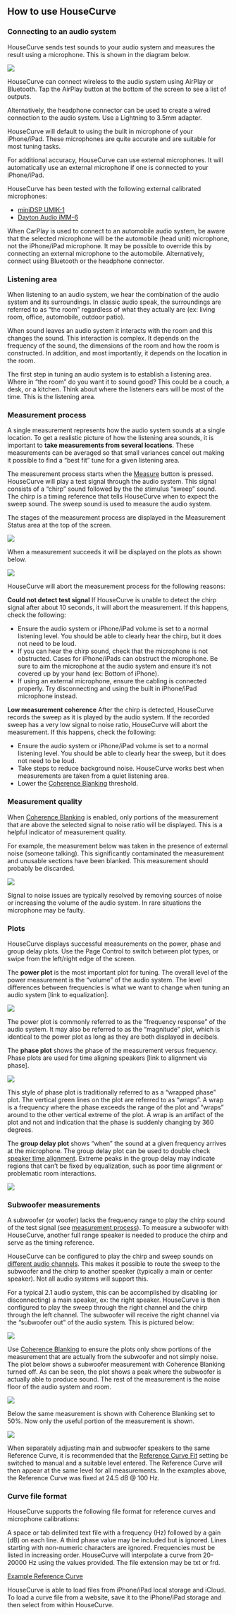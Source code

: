 ## How to use HouseCurve

### Connecting to an audio system
HouseCurve sends test sounds to your audio system and measures the result using a microphone. This is shown in the diagram below.

![](/assets/img/Connecting.png)

HouseCurve can connect wireless to the audio system using AirPlay or Bluetooth. Tap the AirPlay button at the bottom of the screen to see a list of outputs.

Alternatively, the headphone connector can be used to create a wired connection to the audio system.  Use a Lightning to 3.5mm adapter.

HouseCurve will default to using the built in microphone of your iPhone/iPad.  These microphones are quite accurate and are suitable for most tuning tasks.

For additional accuracy, HouseCurve can use external microphones.  It will automatically use an external microphone if one is connected to your iPhone/iPad.

HouseCurve has been tested with the following external calibrated microphones:

* [miniDSP UMIK-1](https://www.minidsp.com/products/acoustic-measurement/umik-1)
* [Dayton Audio iMM-6](https://www.daytonaudio.com/product/1117/imm-6-idevice-calibrated-measurement-microphone)

When CarPlay is used to connect to an automobile audio system, be aware that the selected microphone will be the automobile (head unit) microphone, not the iPhone/iPad microphone.  It may be possible to override this by connecting an external microphone to the automobile.  Alternatively, connect using Bluetooth or the headphone connector.


### Listening area
When listening to an audio system, we hear the combination of the audio system and its surroundings.  In classic audio speak, the surroundings are referred to as “the room” regardless of what they actually are (ex: living room, office, automobile, outdoor patio).

When sound leaves an audio system it interacts with the room and this changes the sound.  This interaction is complex.  It depends on the frequency of the sound, the dimensions of the room and how the room is constructed.  In addition, and most importantly, it depends on the location in the room.

The first step in tuning an audio system is to establish a listening area.  Where in “the room” do you want it to sound good?  This could be a couch, a desk, or a kitchen.  Think about where the listeners ears will be most of the time.  This is the listening area.


### Measurement process
A single measurement represents how the audio system sounds at a single location.  To get a realistic picture of how the listening area sounds, it is important to **take measurements from several locations**.  These measurements can be averaged so that small variances cancel out making it possible to find a “best fit” tune for a given listening area.

The measurement process starts when the [Measure](/MANUAL.md#measure) button is pressed.  HouseCurve will play a test signal through the audio system.  This signal consists of a “chirp” sound followed by the the stimulus “sweep” sound.  The chirp is a timing reference that tells HouseCurve when to expect the sweep sound.  The sweep sound is used to measure the audio system.

The stages of the measurement process are displayed in the Measurement Status area at the top of the screen.

![](/assets/img/Listening.png)

When a measurement succeeds it will be displayed on the plots as shown below. 

![](/assets/img/Success.png)

HouseCurve will abort the measurement process for the following reasons:

**Could not detect test signal**  If HouseCurve is unable to detect the chirp signal after about 10 seconds, it will abort the measurement.  If this happens, check the following:

* Ensure the audio system or iPhone/iPad volume is set to a normal listening level.  You should be able to clearly hear the chirp, but it does not need to be loud.
* If you can hear the chirp sound, check that the microphone is not obstructed.  Cases for iPhone/iPads can obstruct the microphone.  Be sure to aim the microphone at the audio system and ensure it’s not covered up by your hand (ex: Bottom of iPhone).
* If using an external microphone, ensure the cabling is connected properly.  Try disconnecting and using the built in iPhone/iPad microphone instead.

**Low measurement coherence**  After the chirp is detected, HouseCurve records the sweep as it is played by the audio system.  If the recorded sweep has a very low signal to noise ratio, HouseCurve will abort the measurement.  If this happens, check the following:

* Ensure the audio system or iPhone/iPad volume is set to a normal listening level.  You should be able to clearly hear the sweep, but it does not need to be loud.
* Take steps to reduce background noise.  HouseCurve works best when measurements are taken from a quiet listening area.
* Lower the [Coherence Blanking](/MANUAL.md#coherence-blanking) threshold.


### Measurement quality
When [Coherence Blanking](/MANUAL.md#coherence-blanking) is enabled, only portions of the measurement that are above the selected signal to noise ratio will be displayed.  This is a helpful indicator of measurement quality.  

For example, the measurement below was taken in the presence of external noise (someone talking).  This significantly contaminated the measurement and unusable sections have been blanked.  This measurement should probably be discarded.

![](/assets/img/LowCoherence.png)

Signal to noise issues are typically resolved by removing sources of noise or increasing the volume of the audio system.  In rare situations the microphone may be faulty.


### Plots
HouseCurve displays successful measurements on the power, phase and group delay plots.  Use the Page Control to switch between plot types, or swipe from the left/right edge of the screen.

The **power plot** is the most important plot for tuning.  The overall level of the power measurement is the “volume” of the audio system.  The level differences between frequencies is what we want to change when tuning an audio system [link to equalization].

![](/assets/img/Power.png)

The power plot is commonly referred to as the “frequency response” of the audio system.  It may also be referred to as the “magnitude” plot, which is identical to the power plot as long as they are both displayed in decibels.

The **phase plot** shows the phase of the measurement versus frequency.  Phase plots are used for time aligning speakers [link to alignment via phase].

![](/assets/img/Phase.png)

This style of phase plot is traditionally referred to as a “wrapped phase” plot.  The vertical green lines on the plot are referred to as “wraps”.  A wrap is a frequency where the phase exceeds the range of the plot and “wraps” around to the other vertical extreme of the plot.  A wrap is an artifact of the plot and not and indication that the phase is suddenly changing by 360 degrees.

The **group delay plot** shows “when” the sound at a given frequency arrives at the microphone.  The group delay plot can be used to double check [speaker time alignment](/TUNING.md#time-align-speakers).  Extreme peaks in the group delay may indicate regions that can’t be fixed by equalization, such as poor time alignment or problematic room interactions.

![](/assets/img/Delay.png)


### Subwoofer measurements
A subwoofer (or woofer) lacks the frequency range to play the chirp sound of the test signal (see [measurement process](#measurement-process)).  To measure a subwoofer with HouseCurve, another full range speaker is needed to produce the chirp and serve as the timing reference.

HouseCurve can be configured to play the chirp and sweep sounds on [different audio channels](/MANUAL.md#chirp-and-sweep-channel).  This makes it possible to route the sweep to the subwoofer and the chirp to another speaker (typically a main or center speaker).  Not all audio systems will support this.

For a typical 2.1 audio system, this can be accomplished by disabling (or disconnecting) a main speaker, ex: the right speaker.  HouseCurve is then configured to play the sweep through the right channel and the chirp through the left channel.  The subwoofer will receive the right channel via the “subwoofer out” of the audio system.  This is pictured below:

![](/assets/img/SubwooferSweep.png)

Use [Coherence Blanking](/MANUAL.md#coherence-blanking) to ensure the plots only show portions of the measurement that are actually from the subwoofer and not simply noise.  The plot below shows a subwoofer measurement with Coherence Blanking turned off.  As can be seen, the plot shows a peak where the subwoofer is actually able to produce sound.  The rest of the measurement is the noise floor of the audio system and room.

![](/assets/img/SubNoBlanking.png)

Below the same measurement is shown with Coherence Blanking set to 50%.  Now only the useful portion of the measurement is shown.

![](/assets/img/SubBlanking.png)

When separately adjusting main and subwoofer speakers to the same Reference Curve, it is recommended that the [Reference Curve Fit](/MANUAL.md#reference-curve-fit) setting be switched to manual and a suitable level entered.  The Reference Curve will then appear at the same level for all measurements.  In the examples above, the Reference Curve was fixed at 24.5 dB @ 100 Hz.


### Curve file format

HouseCurve supports the following file format for reference curves and microphone calibrations: 

A space or tab delimited text file with a frequency (Hz) followed by a gain (dB) on each line. A third phase value may be included but is ignored. Lines starting with non-numeric characters are ignored. Frequencies must be listed in increasing order. HouseCurve will interpolate a curve from 20-20000 Hz using the values provided. The file extension may be txt or frd.

[Example Reference Curve](/examples/curve.txt)

HouseCurve is able to load files from iPhone/iPad local storage and iCloud.  To load a curve file from a website, save it to the iPhone/iPad storage and then select from within HouseCurve.

